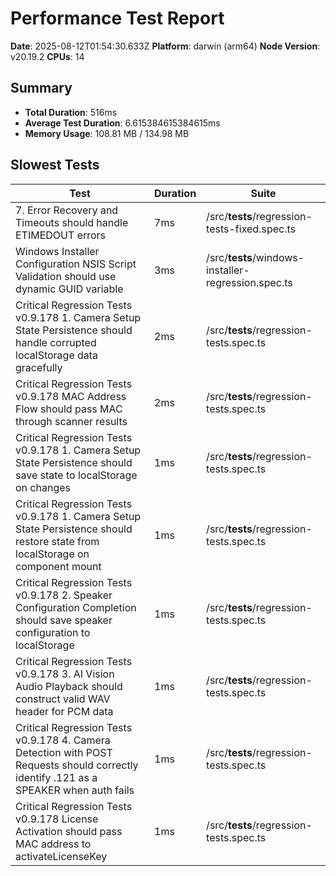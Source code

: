 # Performance Test Report

**Date**: 2025-08-12T01:54:30.633Z
**Platform**: darwin (arm64)
**Node Version**: v20.19.2
**CPUs**: 14

## Summary

- **Total Duration**: 516ms
- **Average Test Duration**: 6.615384615384615ms
- **Memory Usage**: 108.81 MB / 134.98 MB

## Slowest Tests

| Test | Duration | Suite |
|------|----------|-------|
| 7. Error Recovery and Timeouts should handle ETIMEDOUT errors | 7ms | /src/__tests__/regression-tests-fixed.spec.ts |
| Windows Installer Configuration NSIS Script Validation should use dynamic GUID variable | 3ms | /src/__tests__/windows-installer-regression.spec.ts |
| Critical Regression Tests v0.9.178 1. Camera Setup State Persistence should handle corrupted localStorage data gracefully | 2ms | /src/__tests__/regression-tests.spec.ts |
| Critical Regression Tests v0.9.178 MAC Address Flow should pass MAC through scanner results | 2ms | /src/__tests__/regression-tests.spec.ts |
| Critical Regression Tests v0.9.178 1. Camera Setup State Persistence should save state to localStorage on changes | 1ms | /src/__tests__/regression-tests.spec.ts |
| Critical Regression Tests v0.9.178 1. Camera Setup State Persistence should restore state from localStorage on component mount | 1ms | /src/__tests__/regression-tests.spec.ts |
| Critical Regression Tests v0.9.178 2. Speaker Configuration Completion should save speaker configuration to localStorage | 1ms | /src/__tests__/regression-tests.spec.ts |
| Critical Regression Tests v0.9.178 3. AI Vision Audio Playback should construct valid WAV header for PCM data | 1ms | /src/__tests__/regression-tests.spec.ts |
| Critical Regression Tests v0.9.178 4. Camera Detection with POST Requests should correctly identify .121 as a SPEAKER when auth fails | 1ms | /src/__tests__/regression-tests.spec.ts |
| Critical Regression Tests v0.9.178 License Activation should pass MAC address to activateLicenseKey | 1ms | /src/__tests__/regression-tests.spec.ts |

